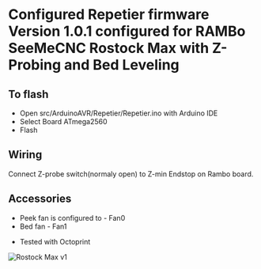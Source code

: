 # Configured Repetier firmware Version 1.0.1 configured for RAMBo SeeMeCNC Rostock Max with Z-Probing and Bed Leveling

## To flash
- Open src/ArduinoAVR/Repetier/Repetier.ino with Arduino IDE
- Select Board ATmega2560
- Flash
 
## Wiring 
Connect Z-probe switch(normaly open) to Z-min Endstop on Rambo board.

## Accessories 
* Peek fan is configured to - Fan0
* Bed fan - Fan1
 
- Tested with Octoprint

![Rostock Max v1](https://i.imgur.com/6cPzRUI.gif)

